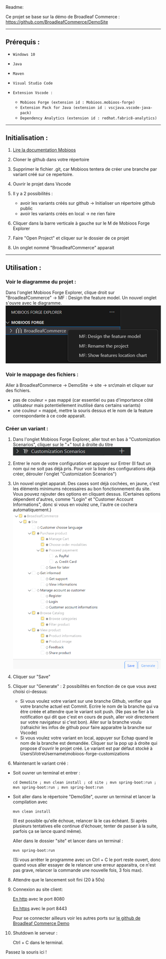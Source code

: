 Readme:

Ce projet se base sur la démo de Broadleaf Commerce : https://github.com/BroadleafCommerce/DemoSite

------------------------------------------------------------------------------------------------------
## Prérequis :
- `Windows 10`
- `Java`
- `Maven`
- `Visual Studio Code`

- `Extension Vscode :`
    - `Mobioos Forge (extension id : Mobioos.mobioos-forge)`
    - `Extension Pack for Java (extension id : vscjava.vscode-java-pack)` 
    - `Dependency Analytics (extension id : redhat.fabric8-analytics)`
------------------------------------------------------------------------------------------------------
## Initialisation :
1. [Lire la documentation Mobioos](https://documentation.mobioos.ai/?id=what-is-mobioos-forge ) 

2. Cloner le github dans votre répertoire
3. Supprimer le fichier .git, car Mobioos tentera de créer une branche par variant créé sur ce repertoire.
4. Ouvrir le projet dans Vscode
5. Il y a 2 possibilités :

    - avoir les variants créés sur github -> Initialiser un répertoire github public 
    - avoir les variants créés en local -> ne rien faire


6. Cliquer dans la barre verticale à gauche sur le M de Mobioos Forge Explorer

7. Faire "Open Project" et cliquer sur le dossier de ce projet
8. Un onglet nommé "BroadleafCommerce" apparait

------------------------------------------------------------------------------------------------------
## Utilisation :
### Voir le diagramme du projet :
Dans l'onglet Mobioos Forge Explorer, clique droit sur "BroadleafCommerce" -> MF : Design the feature model. Un nouvel onglet s'ouvre avec le diagramme.
![ImageCustomSCenarios](ReadmeImages/ReadmeImagesDiagramme.png)

### Voir le mappage des fichiers :
Aller à BroadleafCommerce -> DemoSite -> site -> src\main et cliquer sur des fichiers. 
- pas de couleur = pas mappé (car essentiel ou pas d'importance côté utilisateur mais potentiellement inutilisé dans certains variants)
- une couleur = mappé, mettre la souris dessus et le nom de la feature correspondante à ce code apparaît.

### Créer un variant :
1. Dans l'onglet Mobioos Forge Explorer, aller tout en bas à "Customization Scenarios", cliquer sur le "+" tout à droite du titre
![ImageCustomSCenarios](ReadmeImages/ReadmeImagesCustomScenarios.png)
2. Entrer le nom de votre configuration et appuyer sur Entrer (Il faut un nom qui ne soit pas déjà pris. Pour voir la liste des configurations déjà créer, dérouler l'onglet "Customization Scenarios")
3. Un nouvel onglet apparait. Des cases sont déjà cochées, en jaune, c'est les éléments minimums nécessaires au bon fonctionnement du site. Vous pouvez rajouter des options en cliquant dessus.
(Certaines options dépendent d'autres, comme "Login" et "Customer Account Informations", donc si vous en voulez une, l'autre ce cochera automatiquement.)
![ImageCustomVariant](ReadmeImages/ReadmeImagesCustomVariant.png)
4. Cliquer sur "Save"



5. Cliquer sur "Generate" : 2 possibilités en fonction de ce que vous avez choisi ci-dessus:
    - Si vous voulez votre variant sur une branche Github, verifier que votre branche actuel est Commit. Ecrire le nom de la branche qui va être créée et attendre que le variant soit push. (Ne pas se fier à la notification qui dit que c'est en cours de push, aller voir directement sur votre navigateur si c'est bon).
    Aller sur la branche voulu (rafraichir les infos de github pour faire apparaitre la branche sur Vscode)
    -  Si vous voulez votre variant en local, appuyer sur Echap quand le nom de la branche est demandée. Cliquer sur la pop up à droite qui propose d'ouvrir le projet créé. Le variant est par défaut stocké à Users\VotreUsername\mobioos-forge-customizations

8. Maintenant le variant créé :
- Soit ouvrer un terminal et entrer :
    ```shell
    cd DemoSite ; mvn clean install ; cd site ; mvn spring-boot:run ; mvn spring-boot:run ; mvn spring-boot:run
    ```
- Soit aller dans le répertoire "DemoSite", ouvrer un terminal et lancer la compilation avec 
    ```shell
    mvn clean install
    ``` 
    (Il est possible qu'elle échoue, relancer là le cas échéant. Si après plusieurs tentatives elle continue d'échouer, tenter de passer à la suite, parfois ça se lance quand même).

    Aller dans le dossier "site" et lancer dans un terminal :
    ```shell
    mvn spring-boot:run 
    ```
    (Si vous arrêter le programme avec un Ctrl + C le port reste ouvert, donc quand vous aller essayer de le relancer une erreur apparaitra, ce n'est pas grave, relancer la commande une nouvelle fois, 3 fois max).

8. Attendre que le lancement soit fini (20 à 50s)
9. Connexion au site client:

    [En http](http://localhost:8080) avec le port 8080

    [En https](https://localhost:8443) avec le port 8443





    Pour se connecter ailleurs voir les autres ports sur [le github de Broadleaf Commerce Demo](https://github.com/BroadleafCommerce/DemoSite#active-ports)
10. Shutdown le serveur :

    Ctrl + C dans le terminal.


<!DOCTYPE html>
<html>
<head>
  <style>
    .texte-cache {
      display: none;
    }

    .element:hover .texte-cache {
      display: inline;
    }
  </style>
</head>
<body>
  <div class="element">
    Passez la souris ici !
    <span class="texte-cache">
test
    </span>
  </div>
</body>
</html>